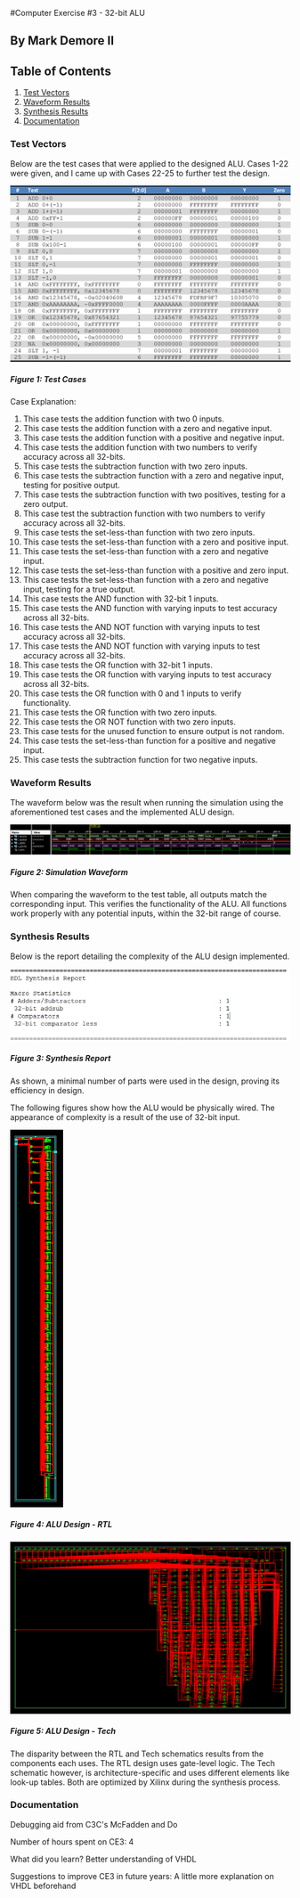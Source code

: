 #Computer Exercise #3 - 32-bit ALU

## By Mark Demore II

## Table of Contents
1. [Test Vectors](#test-vectors)
2. [Waveform Results](#waveform-results)
3. [Synthesis Results](#synthesis-results)
4. [Documentation](#documentation)
 
### Test Vectors 
Below are the test cases that were applied to the designed ALU. Cases 1-22 were given, and I came up with Cases 22-25 to further test the design.

![Test Cases](images/test_cases.PNG)
##### Figure 1: Test Cases

Case Explanation:

1. This case tests the addition function with two 0 inputs.
2. This case tests the addition function with a zero and negative input.
3. This case tests the addition function with a positive and negative input.
4. This case tests the addition function with two numbers to verify accuracy across all 32-bits.
5. This case tests the subtraction function with two zero inputs.
6. This case tests the subtraction function with a zero and negative input, testing for positive output.
7. This case tests the subtraction function with two positives, testing for a zero output.
8. This case test the subtraction function with two numbers to verify accuracy across all 32-bits.
9. This case tests the set-less-than function with two zero inputs.
10. This case tests the set-less-than function with a zero and positive input.
11. This case tests the set-less-than function with a zero and negative input.
12. This case tests the set-less-than function with a positive and zero input.
13. This case tests the set-less-than function with a zero and negative input, testing for a true output.
14. This case tests the AND function with 32-bit 1 inputs.
15. This case tests the AND function with varying inputs to test accuracy across all 32-bits.
16. This case tests the AND NOT function with varying inputs to test accuracy across all 32-bits.
17. This case tests the AND NOT function with varying inputs to test accuracy across all 32-bits.
18. This case tests the OR function with 32-bit 1 inputs.
19. This case tests the OR function with varying inputs to test accuracy across all 32-bits.
20. This case tests the OR function with 0 and 1 inputs to verify functionality.
21. This case tests the OR function with two zero inputs.
22. This case tests the OR NOT function with two zero inputs.
23. This case tests for the unused function to ensure output is not random.
24. This case tests the set-less-than function for a positive and negative input.
25. This case tests the subtraction function for two negative inputs.


### Waveform Results
The waveform below was the result when running the simulation using the aforementioned test cases and the implemented ALU design.

![Waveform](images/waveform.PNG)
##### Figure 2: Simulation Waveform

When comparing the waveform to the test table, all outputs match the corresponding input. This verifies the functionality of the ALU. All functions work properly with any potential inputs, within the 32-bit range of course.
	
### Synthesis Results
Below is the report detailing the complexity of the ALU design implemented.

![Report](images/synth_report.PNG)
##### Figure 3: Synthesis Report

As shown, a minimal number of parts were used in the design, proving its efficiency in design.

The following figures show how the ALU would be physically wired. The appearance of complexity is a result of the use of 32-bit input.

![RTL](images/alu_rtl.PNG)
##### Figure 4: ALU Design - RTL

![Tech](images/alu_tech.PNG)
##### Figure 5: ALU Design - Tech

The disparity between the RTL and Tech schematics results from the components each uses. The RTL design uses gate-level logic. The Tech schematic however, is architecture-specific and uses different elements like look-up tables. Both are optimized by Xilinx during the synthesis process.

### Documentation
Debugging aid from C3C's McFadden and Do

Number of hours spent on CE3: 4

What did you learn?
Better understanding of VHDL

Suggestions to improve CE3 in future years: 
A little more explanation on VHDL beforehand